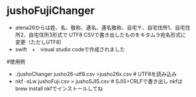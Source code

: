 # jushoFujiChanger
- atena26からは姓、名、敬称、連名、連名敬称、自宅〒、自宅住所1、自宅住所2、自宅住所3形式で UTF8 CSVで書き出したものをキタムラ宛名形式に変更（ただしUTF8)
- swift　+　visual studio codeで作成されました

#使用例
- ./jushoChanger jusho26-utf8.csv >jusho26x.csv     # UTF8を読み込み
- nkf -sLw jushoFuji.csv > jushoSJIS.csv            # SJIS+CRLFで書き出し  nkfは brew install nkfでインストールしてね
